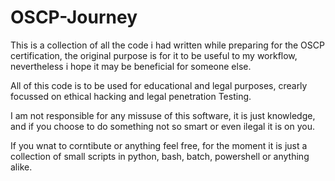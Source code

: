 # OSCP-Journey
This is a collection of all the code i had written while preparing for the OSCP certification,  the original purpose is for it to be useful to my workflow, nevertheless i hope it may be beneficial for someone else.

All of this code is to be used for educational and legal purposes, crearly focussed on ethical hacking and legal penetration Testing. 

I am not responsible for any missuse of this software, it is just knowledge, and if you choose to do something not so smart or even ilegal it is on you.

If you wnat to corntibute or anything feel free, for the moment it is just a collection of small scripts in python, bash, batch, powershell or anything alike.
